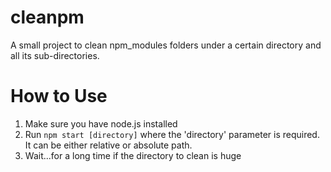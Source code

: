 # cleanpm
A small project to clean npm_modules folders under a certain directory and all its sub-directories.

# How to Use
1. Make sure you have node.js installed
2. Run `npm start [directory]` where the 'directory' parameter is required. It can be either relative or absolute path.
3. Wait...for a long time if the directory to clean is huge
